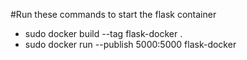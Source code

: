#Run these commands to start the flask container
- sudo docker build --tag flask-docker .
- sudo docker run --publish 5000:5000 flask-docker